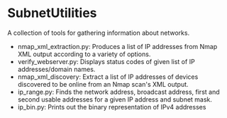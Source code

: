 # SubnetUtilities
A collection of tools for gathering information about networks.
- nmap_xml_extraction.py: Produces a list of IP addresses from Nmap XML output according to a variety of options.
- verify_webserver.py: Displays status codes of given list of IP addresses/domain names.
- nmap_xml_discovery: Extract a list of IP addresses of devices discovered to be online from an Nmap scan's XML output.
- ip_range.py: Finds the network address, broadcast address, first and second usable addresses for a given IP address and subnet mask.
- ip_bin.py: Prints out the binary representation of IPv4 addresses
